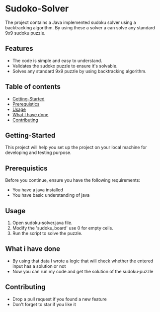 # Sudoko-Solver
The project contains a Java implemented sudoku solver using a backtracking algorithm. By using these a solver a can solve any standard 9x9 sudoku puzzle.
## Features
<ul>
<li>The code is simple and easy to understand.</li>
<li>Validates the sudoko puzzle to ensure it's solvable.</li>
<li>Solves any standard 9x9 puzzle by using backtracking algorithm.</li>
</ul>

## Table of contents
<ul>
<li><a href="#Getting-started">Getting-Started</a></li>
<li><a href="#Prerequistics">Prerequistics</a></li>
<li><a href="#Usage">Usage</a></li>
<li><a href="what i have done">What I have done</a></li>
<li><a href="#Contributing">Contributing</a></li>
</ul>

<div id="Getting-started"><!--getting-started-->
  
## Getting-Started
This project will help you set up the project on your local machine for developing and testing purpose.
</div>

<div id="Prerequistics">

## Prerequistics
Before you continue, ensure you have the following requirements:
<ul>
  <li>You have a java installed</li>
  <li>You have basic understanding of java</li>
</ul></div>

<div id="Usage"><!--usage-->
  
## Usage
<ol>
<li>Open sudoku-solver.java file.</li>
<li>Modify the 'sudoku_board' use 0 for empty cells.</li>
<li>Run the script to solve the puzzle.</li>
</ol>
</div>

<div id="what i have done">

  ## What i have done
  <ul>
    <li>By using that data I wrote a logic that will check whether the entered input has a solution or not</li>
    <li>Now you can run my code and get the solution of the sudoku-puzzle</li>
  </ul>
</div>

<div id="Contributing"><!--Contributing-->
  
## Contributing
<ul>
<li>Drop a pull request if you found a new feature</li>
<li>Don't forget to star if you like it</li>
</ul>
</div>





